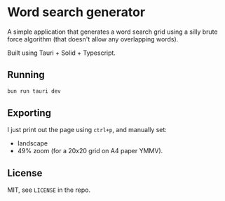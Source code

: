# Word search generator

A simple application that generates a word search grid using a silly brute force algorithm
(that doesn't allow any overlapping words).

Built using Tauri + Solid + Typescript.

## Running

```bash
bun run tauri dev
```

## Exporting

I just print out the page using `ctrl+p`, and manually set:

- landscape
- 49% zoom (for a 20x20 grid on A4 paper YMMV).

## License

MIT, see `LICENSE` in the repo.
